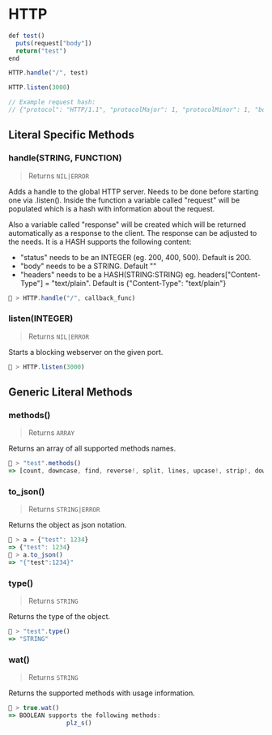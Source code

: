 # HTTP




```js
def test()
  puts(request["body"])
  return("test")
end

HTTP.handle("/", test)

HTTP.listen(3000)

// Example request hash:
// {"protocol": "HTTP/1.1", "protocolMajor": 1, "protocolMinor": 1, "body": "servus", "method": "POST", "host": "localhost:3000", "contentLength": 6}
```

## Literal Specific Methods

### handle(STRING, FUNCTION)
> Returns `NIL|ERROR`

Adds a handle to the global HTTP server. Needs to be done before starting one via .listen().
Inside the function a variable called "request" will be populated which is a hash with information about the request.

Also a variable called "response" will be created which will be returned automatically as a response to the client.
The response can be adjusted to the needs. It is a HASH supports the following content:

- "status" needs to be an INTEGER (eg. 200, 400, 500). Default is 200.
- "body" needs to be a STRING. Default ""
- "headers" needs to be a HASH(STRING:STRING) eg. headers["Content-Type"] = "text/plain". Default is \{"Content-Type": "text/plain"\}


```js
🚀 > HTTP.handle("/", callback_func)
```


### listen(INTEGER)
> Returns `NIL|ERROR`

Starts a blocking webserver on the given port.


```js
🚀 > HTTP.listen(3000)
```



## Generic Literal Methods

### methods()
> Returns `ARRAY`

Returns an array of all supported methods names.

```js
🚀 > "test".methods()
=> [count, downcase, find, reverse!, split, lines, upcase!, strip!, downcase!, size, plz_i, replace, reverse, strip, upcase]
```

### to_json()
> Returns `STRING|ERROR`

Returns the object as json notation.

```js
🚀 > a = {"test": 1234}
=> {"test": 1234}
🚀 > a.to_json()
=> "{"test":1234}"
```

### type()
> Returns `STRING`

Returns the type of the object.

```js
🚀 > "test".type()
=> "STRING"
```

### wat()
> Returns `STRING`

Returns the supported methods with usage information.

```js
🚀 > true.wat()
=> BOOLEAN supports the following methods:
				plz_s()
```

